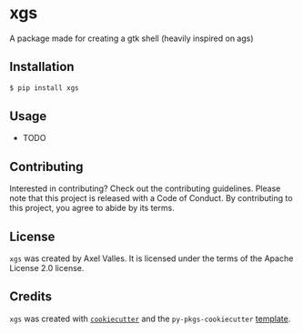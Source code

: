 # xgs

A package made for creating a gtk shell (heavily inspired on ags)

## Installation

```bash
$ pip install xgs
```

## Usage

- TODO

## Contributing

Interested in contributing? Check out the contributing guidelines. Please note that this project is released with a Code of Conduct. By contributing to this project, you agree to abide by its terms.

## License

`xgs` was created by Axel Valles. It is licensed under the terms of the Apache License 2.0 license.

## Credits

`xgs` was created with [`cookiecutter`](https://cookiecutter.readthedocs.io/en/latest/) and the `py-pkgs-cookiecutter` [template](https://github.com/py-pkgs/py-pkgs-cookiecutter).

